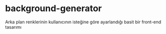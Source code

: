 # background-generator
Arka plan renklerinin kullanıcının isteğine göre ayarlandığı basit bir front-end tasarımı
